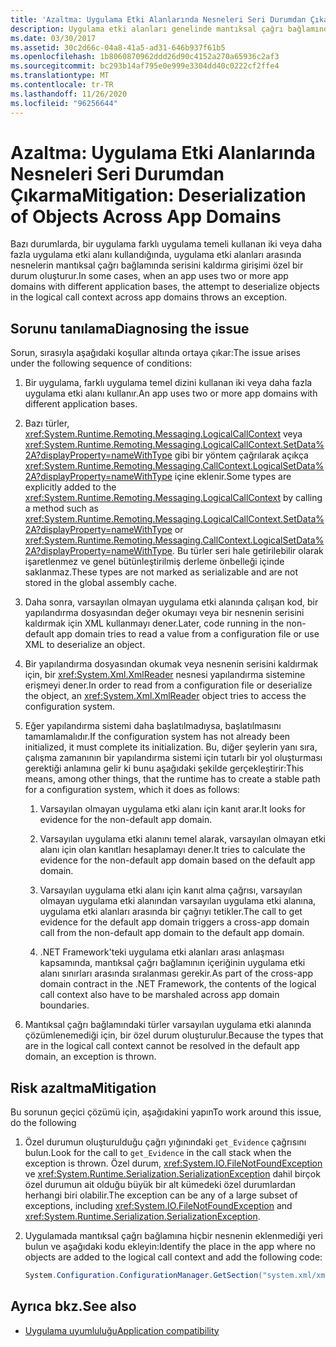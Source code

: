 ```yaml
---
title: 'Azaltma: Uygulama Etki Alanlarında Nesneleri Seri Durumdan Çıkarma'
description: Uygulama etki alanları genelinde mantıksal çağrı bağlamındaki nesneleri seri durumdan çıkarma girişiminin özel durum oluşturduğu bir sorunu tanılamayı ve hafifletmek hakkında bilgi edinin.
ms.date: 03/30/2017
ms.assetid: 30c2d66c-04a8-41a5-ad31-646b937f61b5
ms.openlocfilehash: 1b8060870962ddd26d90c4152a270a65936c2af3
ms.sourcegitcommit: bc293b14af795e0e999e3304dd40c0222cf2ffe4
ms.translationtype: MT
ms.contentlocale: tr-TR
ms.lasthandoff: 11/26/2020
ms.locfileid: "96256644"
---
```

# <a name="mitigation-deserialization-of-objects-across-app-domains"></a><span data-ttu-id="82fbc-103">Azaltma: Uygulama Etki Alanlarında Nesneleri Seri Durumdan Çıkarma</span><span class="sxs-lookup"><span data-stu-id="82fbc-103">Mitigation: Deserialization of Objects Across App Domains</span></span>

<span data-ttu-id="82fbc-104">Bazı durumlarda, bir uygulama farklı uygulama temeli kullanan iki veya daha fazla uygulama etki alanı kullandığında, uygulama etki alanları arasında nesnelerin mantıksal çağrı bağlamında serisini kaldırma girişimi özel bir durum oluşturur.</span><span class="sxs-lookup"><span data-stu-id="82fbc-104">In some cases, when an app uses two or more app domains with different application bases, the attempt to deserialize objects in the logical call context across app domains throws an exception.</span></span>  
  
## <a name="diagnosing-the-issue"></a><span data-ttu-id="82fbc-105">Sorunu tanılama</span><span class="sxs-lookup"><span data-stu-id="82fbc-105">Diagnosing the issue</span></span>  

 <span data-ttu-id="82fbc-106">Sorun, sırasıyla aşağıdaki koşullar altında ortaya çıkar:</span><span class="sxs-lookup"><span data-stu-id="82fbc-106">The issue arises under the following sequence of conditions:</span></span>  
  
1. <span data-ttu-id="82fbc-107">Bir uygulama, farklı uygulama temel dizini kullanan iki veya daha fazla uygulama etki alanı kullanır.</span><span class="sxs-lookup"><span data-stu-id="82fbc-107">An app uses two or more app domains with different application bases.</span></span>  
  
2. <span data-ttu-id="82fbc-108">Bazı türler, <xref:System.Runtime.Remoting.Messaging.LogicalCallContext> veya <xref:System.Runtime.Remoting.Messaging.LogicalCallContext.SetData%2A?displayProperty=nameWithType> gibi bir yöntem çağrılarak açıkça <xref:System.Runtime.Remoting.Messaging.CallContext.LogicalSetData%2A?displayProperty=nameWithType> içine eklenir.</span><span class="sxs-lookup"><span data-stu-id="82fbc-108">Some types are explicitly added to the <xref:System.Runtime.Remoting.Messaging.LogicalCallContext> by calling a method such as <xref:System.Runtime.Remoting.Messaging.LogicalCallContext.SetData%2A?displayProperty=nameWithType> or <xref:System.Runtime.Remoting.Messaging.CallContext.LogicalSetData%2A?displayProperty=nameWithType>.</span></span> <span data-ttu-id="82fbc-109">Bu türler seri hale getirilebilir olarak işaretlenmez ve genel bütünleştirilmiş derleme önbelleği içinde saklanmaz.</span><span class="sxs-lookup"><span data-stu-id="82fbc-109">These types are not marked as serializable and are not stored in the global assembly cache.</span></span>  
  
3. <span data-ttu-id="82fbc-110">Daha sonra, varsayılan olmayan uygulama etki alanında çalışan kod, bir yapılandırma dosyasından değer okumayı veya bir nesnenin serisini kaldırmak için XML kullanmayı dener.</span><span class="sxs-lookup"><span data-stu-id="82fbc-110">Later, code running in the non-default app domain tries to read a value from a configuration file or use XML to deserialize an object.</span></span>  
  
4. <span data-ttu-id="82fbc-111">Bir yapılandırma dosyasından okumak veya nesnenin serisini kaldırmak için, bir <xref:System.Xml.XmlReader> nesnesi yapılandırma sistemine erişmeyi dener.</span><span class="sxs-lookup"><span data-stu-id="82fbc-111">In order to read from a configuration file or deserialize the object, an <xref:System.Xml.XmlReader> object tries to access the configuration system.</span></span>  
  
5. <span data-ttu-id="82fbc-112">Eğer yapılandırma sistemi daha başlatılmadıysa, başlatılmasını tamamlamalıdır.</span><span class="sxs-lookup"><span data-stu-id="82fbc-112">If the configuration system has not already been initialized, it must complete its initialization.</span></span> <span data-ttu-id="82fbc-113">Bu, diğer şeylerin yanı sıra, çalışma zamanının bir yapılandırma sistemi için tutarlı bir yol oluşturması gerektiği anlamına gelir ki bunu aşağıdaki şekilde gerçekleştirir:</span><span class="sxs-lookup"><span data-stu-id="82fbc-113">This means, among other things, that the runtime has to create a stable path for a configuration system, which it does as follows:</span></span>  
  
    1. <span data-ttu-id="82fbc-114">Varsayılan olmayan uygulama etki alanı için kanıt arar.</span><span class="sxs-lookup"><span data-stu-id="82fbc-114">It looks for evidence for the non-default app domain.</span></span>  
  
    2. <span data-ttu-id="82fbc-115">Varsayılan uygulama etki alanını temel alarak, varsayılan olmayan etki alanı için olan kanıtları hesaplamayı dener.</span><span class="sxs-lookup"><span data-stu-id="82fbc-115">It tries to calculate the evidence for the non-default app domain based on the default app domain.</span></span>  
  
    3. <span data-ttu-id="82fbc-116">Varsayılan uygulama etki alanı için kanıt alma çağrısı, varsayılan olmayan uygulama etki alanından varsayılan uygulama etki alanına, uygulama etki alanları arasında bir çağrıyı tetikler.</span><span class="sxs-lookup"><span data-stu-id="82fbc-116">The call to get evidence for the default app domain triggers a cross-app domain call from the non-default app domain to the default app domain.</span></span>  
  
    4. <span data-ttu-id="82fbc-117">.NET Framework'teki uygulama etki alanları arası anlaşması kapsamında, mantıksal çağrı bağlamının içeriğinin uygulama etki alanı sınırları arasında sıralanması gerekir.</span><span class="sxs-lookup"><span data-stu-id="82fbc-117">As part of the cross-app domain contract in the .NET Framework, the contents of the logical call context also have to be marshaled across app domain boundaries.</span></span>  
  
6. <span data-ttu-id="82fbc-118">Mantıksal çağrı bağlamındaki türler varsayılan uygulama etki alanında çözümlenemediği için, bir özel durum oluşturulur.</span><span class="sxs-lookup"><span data-stu-id="82fbc-118">Because the types that are in the logical call context cannot be resolved in the default app domain, an exception is thrown.</span></span>  
  
## <a name="mitigation"></a><span data-ttu-id="82fbc-119">Risk azaltma</span><span class="sxs-lookup"><span data-stu-id="82fbc-119">Mitigation</span></span>  

 <span data-ttu-id="82fbc-120">Bu sorunun geçici çözümü için, aşağıdakini yapın</span><span class="sxs-lookup"><span data-stu-id="82fbc-120">To work around this issue, do the following</span></span>  
  
1. <span data-ttu-id="82fbc-121">Özel durumun oluşturulduğu çağrı yığınındaki `get_Evidence` çağrısını bulun.</span><span class="sxs-lookup"><span data-stu-id="82fbc-121">Look for the call to `get_Evidence` in the call stack when the exception is thrown.</span></span> <span data-ttu-id="82fbc-122">Özel durum, <xref:System.IO.FileNotFoundException> ve <xref:System.Runtime.Serialization.SerializationException> dahil birçok özel durumun ait olduğu büyük bir alt kümedeki özel durumlardan herhangi biri olabilir.</span><span class="sxs-lookup"><span data-stu-id="82fbc-122">The exception can be any of a large subset of exceptions, including <xref:System.IO.FileNotFoundException> and <xref:System.Runtime.Serialization.SerializationException>.</span></span>  
  
2. <span data-ttu-id="82fbc-123">Uygulamada mantıksal çağrı bağlamına hiçbir nesnenin eklenmediği yeri bulun ve aşağıdaki kodu ekleyin:</span><span class="sxs-lookup"><span data-stu-id="82fbc-123">Identify the place in the app where no objects are added to the logical call context and add the following code:</span></span>  
  
    ```csharp
    System.Configuration.ConfigurationManager.GetSection("system.xml/xmlReader");  
    ```
  
## <a name="see-also"></a><span data-ttu-id="82fbc-124">Ayrıca bkz.</span><span class="sxs-lookup"><span data-stu-id="82fbc-124">See also</span></span>

- [<span data-ttu-id="82fbc-125">Uygulama uyumluluğu</span><span class="sxs-lookup"><span data-stu-id="82fbc-125">Application compatibility</span></span>](application-compatibility.md)
